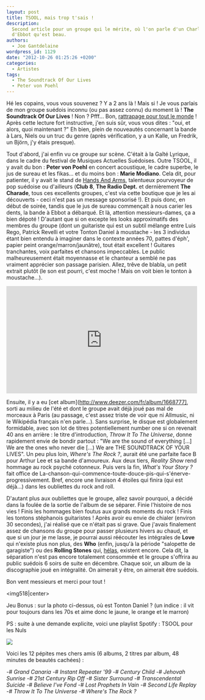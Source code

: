 ```yaml
---
layout: post
title: TSOOL, mais trop t'sais !
description:
  Second article pour un groupe qui le mérite, où l'on parle d'un Charlot et
  d'Ebbot qu'est beau.
authors:
  - Joe Gantdelaine
wordpress_id: 1129
date: "2012-10-26 01:25:26 +0200"
categories:
  - Artistes
tags:
  - The Soundtrack Of Our Lives
  - Peter von Poehl
---
```


Hé les copains, vous vous souvenez ? Y a 2 ans là ! Mais si ! Je vous parlais de
mon groupe suédois inconnu (ou pas assez connu) du moment là ! **The Soundtrack
Of Our Lives** ! Non ? Pfff… Bon,
[rattrapage pour tout le monde](http://www.deadrooster.org/TSOOL-Nan-toi-tu-soules)
! Après cette lecture fort instructive, j'en suis sûr, vous vous dites : "oui,
et alors, quoi maintenant ?" Eh bien, plein de nouveautés concernant la bande à
Lars, Niels ou un truc du genre (après vérification, y a un Kalle, un Fredrik,
un Björn, j'y étais presque).

Tout d'abord, j'ai enfin vu ce groupe sur scène. C'était à la Gaîté Lyrique,
dans le cadre du festival de Musiques Actuelles Suédoises. Outre TSOOL, il y
avait du bon : **Peter von Poehl** en concert acoustique, le cadre superbe, le
jus de sureau et les fikas… et du moins bon : **Marie Modiano**. Cela dit, pour
patienter, il y avait le stand de
[Hands And Arms](http://www.handsandarms.com/), talentueux pourvoyeur de pop
suédoise ou d'ailleurs (**Club 8**, **The Radio Dept.** et dernièrement **The
Charade**, tous ces excellents groupes, c'est via cette boutique que je les ai
découverts - ceci n'est pas un message sponsorisé !). Et puis donc, en début de
soirée, tandis que le jus de sureau commençait à nous carier les dents, la bande
à Ebbot a débarqué. Et là, attention messieurs-dames, ça a bien dépoté !
D'autant que si on excepte les looks approximatifs des membres du groupe (dont
un guitariste qui est un subtil mélange entre Luis Rego, Patrick Revelli et
votre Tonton Daniel à moustache - les 3 individus étant bien entendu à imaginer
dans le contexte années 70, pattes d'éph', papier peint orange/marron/jaunâtre),
tout était excellent ! Guitares tranchantes, voix parfaites et chansons
impeccables. Le public malheureusement était moyennasse et le chanteur a semblé
ne pas vraiment apprécier son passage parisien. Allez, trêve de blabla, un petit
extrait plutôt (le son est pourri, c'est moche ! Mais on voit bien le tonton à
moustache…).

<iframe width="500" height="281" src="http://www.youtube.com/embed/-2SRfj-l65o" frameborder="0" allowfullscreen></iframe>

Ensuite, il y a eu [cet album](http://www.deezer.com/fr/album/1668777], sorti au
milieu de l'été et dont le groupe avait déjà joué pas mal de morceaux à Paris
(au passage, c'est assez triste de voir que ni Allmusic, ni le Wikipédia
français n'en parle…). Sans surprise, le disque est globalement formidable, avec
son lot de titres potentiellement number one si on revenait 40 ans en arrière :
le titre d'introduction, _Throw It To The Universe_, donne rapidement envie de
bondir partout : "We are the sound of everything […] We are the ones who never
die […) We are THE SOUNDTRACK OF YOUR LIVES". Un peu plus loin, _Where's The
Rock ?_, aurait été une parfaite face B pour Arthur Lee et sa bande d'amoureux.
Aux deux tiers, _Reality Show_ rend hommage au rock psyché cotonneux. Puis vers
la fin, _What's Your Story ?_ fait office de
La-chanson-qui-commence-toute-douce-pis-qui-s'énerve-progressivement. Bref,
encore une livraison 4 étoiles qui finira (qui est déjà…) dans les oubliettes du
rock and roll.

D'autant plus aux oubliettes que le groupe, allez savoir pourquoi, a décidé dans
la foulée de la sortie de l'album de se séparer. Finie l'histoire de nos vies !
Finis les hommages bien foutus aux grands moments du rock ! Finis les tontons
stéphanois guitaristes ! Après avoir eu envie de chialer (environ 30 secondes),
j'ai réalisé que ce n'était pas si grave. Que j'avais finalement assez de
chansons du groupe pour passer plusieurs hivers au chaud, et que si un jour je
me lasse, je pourrai aussi réécouter les intégrales de **Love** qui n'existe
plus non plus, des **Who** (enfin, jusqu'à la période "salopette de garagiste")
ou des **Rolling Stones** qui,
[hélas](http://www.deadrooster.org/The-Rolling-Stones-Doom-And-Gloom), existent
encore. Cela dit, la séparation n'est pas encore totalement consommée et le
groupe s'offrira au public suédois 6 soirs de suite en décembre. Chaque soir, un
album de la discographie joué en intégralité. On aimerait y être, on aimerait
être suédois.

Bon vent messieurs et merci pour tout !

<img518|center>

Jeu Bonus : sur la photo ci-dessus, où est Tonton Daniel ? (un indice : il vit
pour toujours dans les 70s et aime donc le jaune, le orange et le marron)

PS : suite à une demande explicite, voici une playlist Spotify : TSOOL pour les
Nuls

[<img src="/squelettes/images/spotify-button.png" />](http://open.spotify.com/user/guiguilele/playlist/5LsxyQ5T9nuSeLFHvh55Op)

Voici les 12 pépites mes chers amis (6 albums, 2 titres par album, 48 minutes de
beautés cachées) :

-# _Grand Canaria_ -# _Instant Repeater '99_ -# _Century Child_ -# _Jehovah
Sunrise_ -# _21st Century Rip Off_ -# _Sister Surround_ -# _Transcendental
Suicide_ -# _Believe I've Fond_ -# _Lost Prophets In Vain_ -# _Second Life
Replay_ -# _Throw It To The Universe_ -# _Where's The Rock ?_
